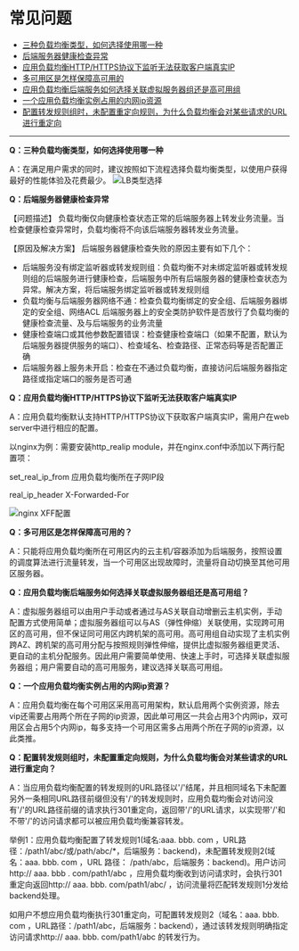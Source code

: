 # 常见问题
- [三种负载均衡类型，如何选择使用哪一种](FAQ#user-content-1)
- [后端服务器健康检查异常](FAQ#user-content-2)
- [应用负载均衡HTTP/HTTPS协议下监听无法获取客户端真实IP](FAQ#user-content-3)
- [多可用区是怎样保障高可用的](FAQ#user-content-4)
- [应用负载均衡后端服务如何选择关联虚拟服务器组还是高可用组](FAQ#user-content-5)
- [一个应用负载均衡实例占用的内网ip资源](FAQ#user-content-6)
- [配置转发规则组时，未配置重定向规则，为什么负载均衡会对某些请求的URL进行重定向](FAQ#user-content-7)

-----------------------------------------------------------------------------------------------------

**Q：三种负载均衡类型，如何选择使用哪一种**
<div id="user-content-1"></div>

A：在满足用户需求的同时，建议按照如下流程选择负载均衡类型，以使用户获得最好的性能体验及花费最少。
![LB类型选择](../../../../image/Networking/ALB/ALB-faq.png)

**Q：后端服务器健康检查异常**
<div id="user-content-2"></div>

【问题描述】
负载均衡仅向健康检查状态正常的后端服务器上转发业务流量。当检查健康检查异常时，负载均衡将不向该后端服务器转发业务流量。

【原因及解决方案】
后端服务器健康检查失败的原因主要有如下几个：

- 后端服务没有绑定监听器或转发规则组：负载均衡不对未绑定监听器或转发规则组的后端服务进行健康检查，后端服务中所有后端服务器的健康检查状态为异常。解决方案，将后端服务绑定监听器或转发规则组
- 负载均衡与后端服务器网络不通：检查负载均衡绑定的安全组、后端服务器绑定的安全组、网络ACL 后端服务器上的安全类防护软件是否放行了负载均衡的健康检查流量、及与后端服务的业务流量
- 健康检查端口或其他参数配置错误：检查健康检查端口（如果不配置，默认为后端服务器提供服务的端口）、检查域名、检查路径、正常态码等是否配置正确
- 后端服务器上服务未开启：检查在不通过负载均衡，直接访问后端服务器指定路径或指定端口的服务是否可通

**Q：应用负载均衡HTTP/HTTPS协议下监听无法获取客户端真实IP**
<div id="user-content-3"></div>

A：应用负载均衡默认支持HTTP/HTTPS协议下获取客户端真实IP，需用户在web server中进行相应的配置。

以nginx为例：需要安装http_realip module，并在nginx.conf中添加以下两行配置项：

set_real_ip_from 应用负载均衡所在子网IP段

real_ip_header X-Forwarded-For

![nginx XFF配置](https://github.com/jdcloudcom/cn/blob/master/image/Networking/ALB/ALB-010.png)

**Q：多可用区是怎样保障高可用的？**
<div id="user-content-4"></div>

A：只能将应用负载均衡所在可用区内的云主机/容器添加为后端服务，按照设置的调度算法进行流量转发，当一个可用区出现故障时，流量将自动切换至其他可用区服务器。


**Q：应用负载均衡后端服务如何选择关联虚拟服务器组还是高可用组？**
<div id="user-content-5"></div>

A：虚拟服务器组可以由用户手动或者通过与AS关联自动增删云主机实例，手动配置方式使用简单；虚拟服务器组可以与AS（弹性伸缩）关联使用，实现跨可用区的高可用，但不保证同可用区内跨机架的高可用。高可用组自动实现了主机实例跨AZ、跨机架的高可用分配与按照规则弹性伸缩，提供比虚拟服务器组更灵活、更自动的主机分配服务。因此用户需要简单使用、快速上手时，可选择关联虚拟服务器组；用户需要自动的高可用服务，建议选择关联高可用组。


**Q：一个应用负载均衡实例占用的内网ip资源？**
<div id="user-content-6"></div>

A：应用负载均衡在每个可用区采用高可用架构，默认启用两个实例资源，除去vip还需要占用两个所在子网的ip资源，因此单可用区一共会占用3个内网ip，双可用区会占用5个内网ip，每多支持一个可用区需多占用两个所在子网的ip资源，以此类推。

**Q：配置转发规则组时，未配置重定向规则，为什么负载均衡会对某些请求的URL进行重定向？**
<div id="user-content-7"></div>

A：当应用负载均衡配置的转发规则的URL路径以'/'结尾，并且相同域名下未配置另外一条相同URL路径前缀但没有'/'的转发规则时，应用负载均衡会对访问没有'/'的URL路径前缀的请求执行301重定向，返回带'/'的URL请求，以实现带'/'和不带'/'的访问请求都可以被应用负载均衡兼容转发。

举例1：应用负载均衡配置了转发规则1(域名:aaa. bbb. com ，URL路径：/path1/abc/或/path/abc/\*，后端服务：backend)，未配置转发规则2(域名：aaa. bbb. com ，URL 路径： /path/abc，后端服务：backend)。用户访问 http:// aaa. bbb . com/path1/abc ，应用负载均衡收到访问请求时，会执行301重定向返回http:// aaa. bbb. com/path1/abc/ ，访问流量将匹配转发规则1分发给backend处理。

如用户不想应用负载均衡执行301重定向，可配置转发规则2（域名：aaa. bbb. com ，URL路径：/path1/abc，后端服务：backend），通过该转发规则明确指定访问请求http:// aaa. bbb. com/path1/abc 的转发行为。


